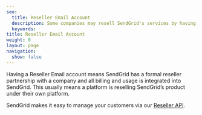 ```yaml
---
seo:
  title: Reseller Email Account
  description: Some companies may resell SendGrid's services by having a formal Reseller Partnership with SendGrid.
  keywords:
title: Reseller Email Account
weight: 0
layout: page
navigation:
  show: false
---
```


Having a Reseller Email account means SendGrid has a formal reseller partnership with a company and all billing and usage is integrated into SendGrid.  This usually means a platform is reselling SendGrid’s product under their own platform.  

SendGrid makes it easy to manage your customers via our [Reseller API]({{root_url}}/API_Reference/Web_API/Reseller_API/index.html).
